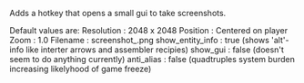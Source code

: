 Adds a hotkey that opens a small gui to take screenshots.

Default values are:
Resolution : 2048 x 2048
Position   : Centered on player
Zoom       : 1.0
Filename   : screenshot_<current-game-tick>.png
show_entity_info : true  (shows 'alt'-info like interter arrows and assembler recipies)
show_gui         : false (doesn't seem to do anything currently)
anti_alias       : false (quadtruples system burden increasing likelyhood of game freeze)
